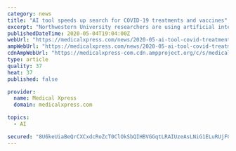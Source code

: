 ```yaml
---
category: news
title: "AI tool speeds up search for COVID-19 treatments and vaccines"
excerpt: "Northwestern University researchers are using artificial intelligence (AI) to speed up the search for COVID-19 treatments and vaccines. The AI-powered tool makes it possible to prioritize resources for the most promising studies—and ignore research that is unlikely to yield benefits."
publishedDateTime: 2020-05-04T19:04:00Z
webUrl: "https://medicalxpress.com/news/2020-05-ai-tool-covid-treatments-vaccines.html"
ampWebUrl: "https://medicalxpress.com/news/2020-05-ai-tool-covid-treatments-vaccines.amp"
cdnAmpWebUrl: "https://medicalxpress-com.cdn.ampproject.org/c/s/medicalxpress.com/news/2020-05-ai-tool-covid-treatments-vaccines.amp"
type: article
quality: 37
heat: 37
published: false

provider:
  name: Medical Xpress
  domain: medicalxpress.com

topics:
  - AI

secured: "8U6keUiaBeQrCXCxdcRoZcT0ClOkSbQIHBVGGqtLRAIUzeAsLNiG1ELuRUjF0TE42m3VyJ/T33o0v4Aw36XaxrJUGLHUB5vzz/9LDdloj/Rv4yQmK5pSioU2qltgMfr2/x2L6iW9NB4hxuLcLDD0ibyWiSMCoQrZJAdanTN3CVzhglpJ2g+EnchzOUoZhTew8hYaG0vepdguHLX2n/aJhBE5lJ7I1vCSkMBiWuGXYScrBv5t5abZ4058weBB6ebGllW/rJgnY3QyzTieXTs0/beq0DaWNtR4DaWXfY4+N812B4AGzAR911+ybFt8Z0kAYJZ4LFDvPjcxcGJ+o5bgN7n1nGURUooYQJcVBQgmAhSTT2ir9pKD6u35zNbG4lPBGahmRlcBB7buB06MN30f1o78LAIpFHPejKtSxJDM1ejmekngLk7n/4n9wg2yjgCXn/T8mguBKMe0PtpttDHeNN2cy6SxWk6coAOY2fg61l8=;M+qgGJfdjbaT9zhNBdJRYw=="
---
```


